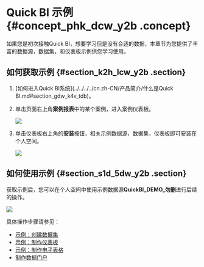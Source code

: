 # Quick BI 示例 {#concept_phk_dcw_y2b .concept}

如果您是初次接触Quick BI，想要学习但是没有合适的数据，本章节为您提供了丰富的数据源，数据集，和仪表板示例供您学习使用。

## 如何获取示例 {#section_k2h_lcw_y2b .section}

1.  [如何进入Quick BI系统](../../../../cn.zh-CN/产品简介/什么是Quick BI.md#section_gdw_k4v_tdb)。
2.  单击页面右上角**案例报表**中的某个案例，进入案例仪表板。

    ![](http://static-aliyun-doc.oss-cn-hangzhou.aliyuncs.com/assets/img/18868/153630081810661_zh-CN.png)

3.  单击仪表板右上角的**安装**按钮，相关示例数据源，数据集，仪表板即可安装在个人空间。

    ![](http://static-aliyun-doc.oss-cn-hangzhou.aliyuncs.com/assets/img/18868/153630081810662_zh-CN.png)


## 如何使用示例 {#section_s1d_5dw_y2b .section}

获取示例后，您可以在个人空间中使用示例数据源**QuickBI\_DEMO\_勿删**进行后续的操作。

![](http://static-aliyun-doc.oss-cn-hangzhou.aliyuncs.com/assets/img/18868/153630081810663_zh-CN.png)

具体操作步骤请参见：

-   [示例：创建数据集](cn.zh-CN/快速入门/示例：创建数据集.md#)
-   [示例：制作仪表板](cn.zh-CN/快速入门/示例：制作仪表板.md#)
-   [示例：制作电子表格](cn.zh-CN/快速入门/示例：制作电子表格.md#)
-   [制作数据门户](cn.zh-CN/快速入门/制作数据门户.md#)

